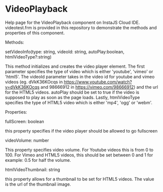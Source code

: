 # VideoPlayback
Help page for the VideoPlayback component on InstaJS Cloud IDE. videotest.frm is provided in this repository to demonstrate the methods and properties of this component.

Methods:

setVideoInfo(type: string, videoId: string, autoPlay:boolean, htmlVideoType?:string) 

This method initializes and creates the video player element. The first parameter specifies the type of video which is either 'youtube', 'vimeo' or 'html5'. The videoId parameter takes in the video id for youtube and vimeo videos (eg. dVkK36KOcqs in https://www.youtube.com/watch?v=dVkK36KOcqs and 98666912 in https://vimeo.com/98666912) and the url for the HTML5 videos. autoPlay should be set to true if the video is supposed to play as soon as the page loads. Lastly, htmlVideoType specifies the type of HTML5 video which is either 'mp4', 'ogg' or 'webm'.

Properties:

fullScreen: boolean

this property specifies if the video player should be allowed to go fullscreen

videoVolume: number

This property specifies video volume. For Youtube videos this is from 0 to 100. For Vimeo and HTML5 videos, this should be set between 0 and 1 for example: 0.5 for half the volume.

htmlVideoThumbnail: string

this property allows for a thumbnail to be set for HTML5 videos. The value is the url of the thumbnail image.
